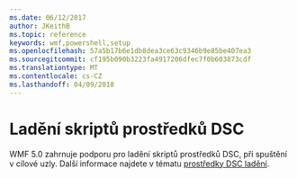 ```yaml
---
ms.date: 06/12/2017
author: JKeithB
ms.topic: reference
keywords: wmf,powershell,setup
ms.openlocfilehash: 57a5b17b6e1db8dea3ce63c9346b9e85be407ea3
ms.sourcegitcommit: cf195b090b3223fa4917206dfec7f0b603873cdf
ms.translationtype: MT
ms.contentlocale: cs-CZ
ms.lasthandoff: 04/09/2018
---
```

# <a name="dsc-resource-script-debugging"></a>Ladění skriptů prostředků DSC

WMF 5.0 zahrnuje podporu pro ladění skriptů prostředků DSC, při spuštění v cílové uzly.
Další informace najdete v tématu [prostředky DSC ladění](https://msdn.microsoft.com/powershell/dsc/debugresource).